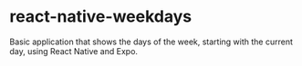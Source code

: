 # react-native-weekdays

Basic application that shows the days of the week, starting with the current day, using React Native and Expo.
